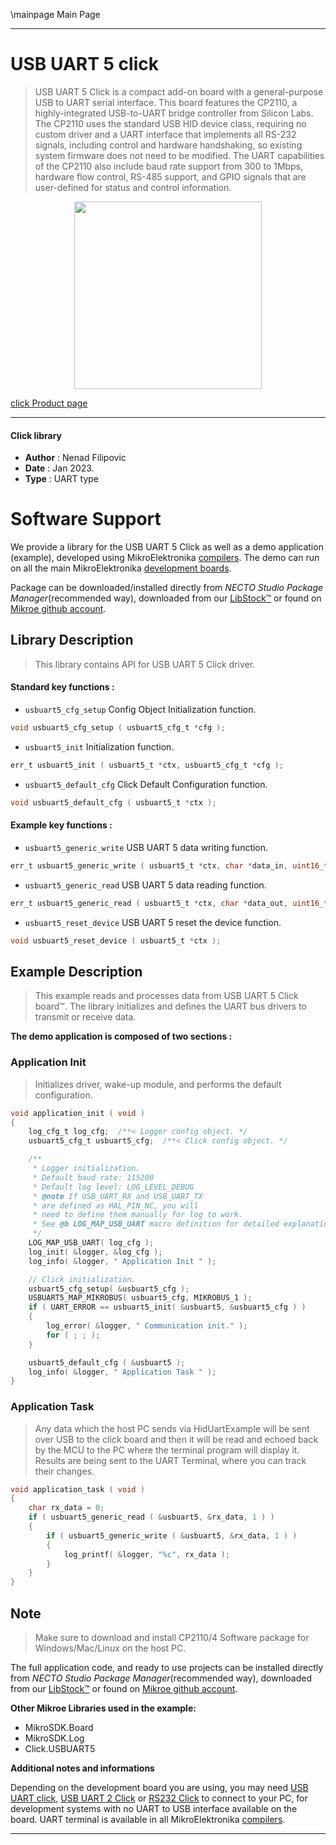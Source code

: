 \mainpage Main Page

---
# USB UART 5 click

> USB UART 5 Click is a compact add-on board with a general-purpose USB to UART serial interface. This board features the CP2110, a highly-integrated USB-to-UART bridge controller from Silicon Labs. The CP2110 uses the standard USB HID device class, requiring no custom driver and a UART interface that implements all RS-232 signals, including control and hardware handshaking, so existing system firmware does not need to be modified. The UART capabilities of the CP2110 also include baud rate support from 300 to 1Mbps, hardware flow control, RS-485 support, and GPIO signals that are user-defined for status and control information.

<p align="center">
  <img src="https://download.mikroe.com/images/click_for_ide/usbuart5_click.png" height=300px>
</p>

[click Product page](https://www.mikroe.com/usb-uart-5-click)

---


#### Click library

- **Author**        : Nenad Filipovic
- **Date**          : Jan 2023.
- **Type**          : UART type


# Software Support

We provide a library for the USB UART 5 Click
as well as a demo application (example), developed using MikroElektronika
[compilers](https://www.mikroe.com/necto-studio).
The demo can run on all the main MikroElektronika [development boards](https://www.mikroe.com/development-boards).

Package can be downloaded/installed directly from *NECTO Studio Package Manager*(recommended way), downloaded from our [LibStock&trade;](https://libstock.mikroe.com) or found on [Mikroe github account](https://github.com/MikroElektronika/mikrosdk_click_v2/tree/master/clicks).

## Library Description

> This library contains API for USB UART 5 Click driver.

#### Standard key functions :

- `usbuart5_cfg_setup` Config Object Initialization function.
```c
void usbuart5_cfg_setup ( usbuart5_cfg_t *cfg );
```

- `usbuart5_init` Initialization function.
```c
err_t usbuart5_init ( usbuart5_t *ctx, usbuart5_cfg_t *cfg );
```

- `usbuart5_default_cfg` Click Default Configuration function.
```c
void usbuart5_default_cfg ( usbuart5_t *ctx );
```

#### Example key functions :

- `usbuart5_generic_write`  USB UART 5 data writing function.
```c
err_t usbuart5_generic_write ( usbuart5_t *ctx, char *data_in, uint16_t len )
```

- `usbuart5_generic_read` USB UART 5 data reading function.
```c
err_t usbuart5_generic_read ( usbuart5_t *ctx, char *data_out, uint16_t len );
```

- `usbuart5_reset_device` USB UART 5 reset the device function.
```c
void usbuart5_reset_device ( usbuart5_t *ctx );
```

## Example Description

> This example reads and processes data from USB UART 5 Click board™.
> The library initializes and defines the UART bus drivers 
> to transmit or receive data.

**The demo application is composed of two sections :**

### Application Init

> Initializes driver, wake-up module, and performs the default configuration.

```c
void application_init ( void ) 
{
    log_cfg_t log_cfg;  /**< Logger config object. */
    usbuart5_cfg_t usbuart5_cfg;  /**< Click config object. */

    /** 
     * Logger initialization.
     * Default baud rate: 115200
     * Default log level: LOG_LEVEL_DEBUG
     * @note If USB_UART_RX and USB_UART_TX 
     * are defined as HAL_PIN_NC, you will 
     * need to define them manually for log to work. 
     * See @b LOG_MAP_USB_UART macro definition for detailed explanation.
     */
    LOG_MAP_USB_UART( log_cfg );
    log_init( &logger, &log_cfg );
    log_info( &logger, " Application Init " );

    // Click initialization.
    usbuart5_cfg_setup( &usbuart5_cfg );
    USBUART5_MAP_MIKROBUS( usbuart5_cfg, MIKROBUS_1 );
    if ( UART_ERROR == usbuart5_init( &usbuart5, &usbuart5_cfg ) ) 
    {
        log_error( &logger, " Communication init." );
        for ( ; ; );
    }

    usbuart5_default_cfg ( &usbuart5 );
    log_info( &logger, " Application Task " );
}
```

### Application Task

> Any data which the host PC sends via HidUartExample 
> will be sent over USB to the click board and then it will be read and 
> echoed back by the MCU to the PC where the terminal program will display it.
> Results are being sent to the UART Terminal, where you can track their changes.

```c
void application_task ( void ) 
{
    char rx_data = 0;
    if ( usbuart5_generic_read ( &usbuart5, &rx_data, 1 ) )
    {
        if ( usbuart5_generic_write ( &usbuart5, &rx_data, 1 ) )
        {
            log_printf( &logger, "%c", rx_data );
        }
    }
}
```

## Note

> Make sure to download and install 
> CP2110/4 Software package for Windows/Mac/Linux on the host PC.

The full application code, and ready to use projects can be installed directly from *NECTO Studio Package Manager*(recommended way), downloaded from our [LibStock&trade;](https://libstock.mikroe.com) or found on [Mikroe github account](https://github.com/MikroElektronika/mikrosdk_click_v2/tree/master/clicks).

**Other Mikroe Libraries used in the example:**

- MikroSDK.Board
- MikroSDK.Log
- Click.USBUART5

**Additional notes and informations**

Depending on the development board you are using, you may need
[USB UART click](https://www.mikroe.com/usb-uart-click),
[USB UART 2 Click](https://www.mikroe.com/usb-uart-2-click) or
[RS232 Click](https://www.mikroe.com/rs232-click) to connect to your PC, for
development systems with no UART to USB interface available on the board. UART
terminal is available in all MikroElektronika
[compilers](https://shop.mikroe.com/compilers).

---

